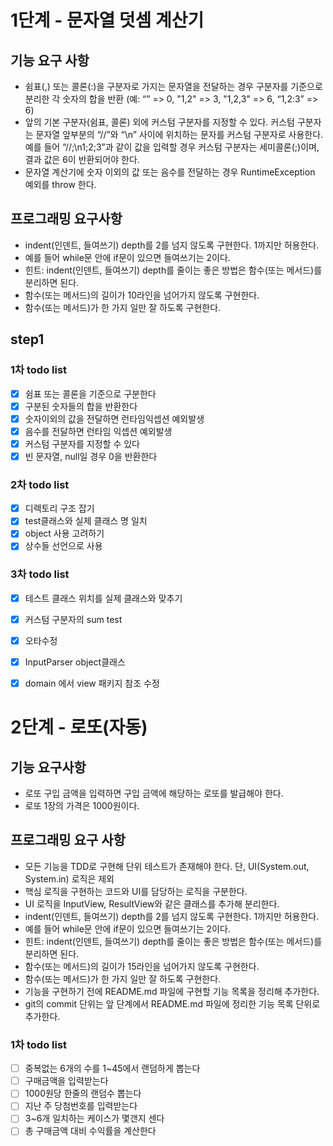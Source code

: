 # 1단계 - 문자열 덧셈 계산기

## 기능 요구 사항
- 쉼표(,) 또는 콜론(:)을 구분자로 가지는 문자열을 전달하는 경우 구분자를 기준으로 분리한 각 숫자의 합을 반환 (예: “” => 0, "1,2" => 3, "1,2,3" => 6, “1,2:3” => 6)  
- 앞의 기본 구분자(쉼표, 콜론) 외에 커스텀 구분자를 지정할 수 있다. 커스텀 구분자는 문자열 앞부분의 “//”와 “\n” 사이에 위치하는 문자를 커스텀 구분자로 사용한다. 예를 들어 “//;\n1;2;3”과 같이 값을 입력할 경우 커스텀 구분자는 세미콜론(;)이며, 결과 값은 6이 반환되어야 한다.  
- 문자열 계산기에 숫자 이외의 값 또는 음수를 전달하는 경우 RuntimeException 예외를 throw 한다.

## 프로그래밍 요구사항
- indent(인덴트, 들여쓰기) depth를 2를 넘지 않도록 구현한다. 1까지만 허용한다.
- 예를 들어 while문 안에 if문이 있으면 들여쓰기는 2이다.
- 힌트: indent(인덴트, 들여쓰기) depth를 줄이는 좋은 방법은 함수(또는 메서드)를 분리하면 된다.
- 함수(또는 메서드)의 길이가 10라인을 넘어가지 않도록 구현한다.
- 함수(또는 메서드)가 한 가지 일만 잘 하도록 구현한다.


## step1
### 1차 todo list
- [x] 쉼표 또는 콜론을 기준으로 구분한다
- [x] 구분된 숫자들의 합을 반환한다
- [x] 숫자이외의 값을 전달하면 런타임익셉션 예외발생
- [x] 음수를 전달하면 런타임 익셉션 예외발생
- [x] 커스텀 구분자를 지정할 수 있다
- [x] 빈 문자열, null일 경우 0을 반환한다

### 2차 todo list
- [x] 디렉토리 구조 잡기
- [x] test클래스와 실제 클래스 명 일치
- [x] object 사용 고려하기
- [x] 상수들 선언으로 사용

### 3차 todo list
- [x] 테스트 클래스 위치를 실제 클래스와 맞추기
- [x] 커스텀 구분자의 sum test
- [x] 오타수정
- [x] InputParser object클래스
- [x] domain 에서 view 패키지 참조 수정


# 2단계 - 로또(자동)

## 기능 요구사항
- 로또 구입 금액을 입력하면 구입 금액에 해당하는 로또를 발급해야 한다.
- 로또 1장의 가격은 1000원이다.

## 프로그래밍 요구 사항
- 모든 기능을 TDD로 구현해 단위 테스트가 존재해야 한다. 단, UI(System.out, System.in) 로직은 제외
- 핵심 로직을 구현하는 코드와 UI를 담당하는 로직을 구분한다.
- UI 로직을 InputView, ResultView와 같은 클래스를 추가해 분리한다.
- indent(인덴트, 들여쓰기) depth를 2를 넘지 않도록 구현한다. 1까지만 허용한다.
- 예를 들어 while문 안에 if문이 있으면 들여쓰기는 2이다.
- 힌트: indent(인덴트, 들여쓰기) depth를 줄이는 좋은 방법은 함수(또는 메서드)를 분리하면 된다.
- 함수(또는 메서드)의 길이가 15라인을 넘어가지 않도록 구현한다.
- 함수(또는 메서드)가 한 가지 일만 잘 하도록 구현한다.
- 기능을 구현하기 전에 README.md 파일에 구현할 기능 목록을 정리해 추가한다.
- git의 commit 단위는 앞 단계에서 README.md 파일에 정리한 기능 목록 단위로 추가한다.

### 1차 todo list
- [ ] 중복없는 6개의 수를 1~45에서 랜덤하게 뽑는다
- [ ] 구매금액을 입력받는다
- [ ] 1000원당 한줄의 랜덤수 뽑는다
- [ ] 지난 주 당첨번호를 입력받는다
- [ ] 3~6개 일치하는 케이스가 몇갠지 센다
- [ ] 총 구매금액 대비 수익률을 계산한다
